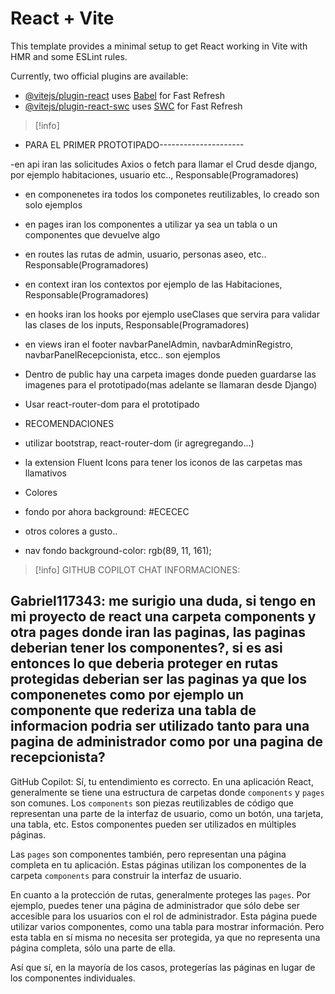 # React + Vite

This template provides a minimal setup to get React working in Vite with HMR and some ESLint rules.

Currently, two official plugins are available:

- [@vitejs/plugin-react](https://github.com/vitejs/vite-plugin-react/blob/main/packages/plugin-react/README.md) uses [Babel](https://babeljs.io/) for Fast Refresh
- [@vitejs/plugin-react-swc](https://github.com/vitejs/vite-plugin-react-swc) uses [SWC](https://swc.rs/) for Fast Refresh

>[!info]
- PARA EL PRIMER PROTOTIPADO---------------------

-en api iran las solicitudes Axios o fetch para llamar el Crud desde django, por ejemplo habitaciones, usuario etc.., Responsable(Programadores)

- en componenetes ira todos los componetes reutilizables, lo creado son solo ejemplos 
- en pages iran los componentes a utilizar ya sea un tabla o un componentes que devuelve algo
- en routes las rutas de admin, usuario, personas aseo, etc.. Responsable(Programadores)
- en context iran los contextos por ejemplo de las Habitaciones, Responsable(Programadores)

- en hooks iran los hooks por ejemplo useClases que servira para validar las clases de los inputs, Responsable(Programadores)
- en views iran el footer navbarPanelAdmin, navbarAdminRegistro, navbarPanelRecepcionista, etcc.. son ejemplos
- Dentro de public hay una carpeta images donde pueden guardarse las imagenes para el prototipado(mas adelante se llamaran desde Django)

- Usar react-router-dom para el prototipado

- RECOMENDACIONES
- utilizar bootstrap, react-router-dom (ir agregregando...)
- la extension Fluent Icons para tener los iconos de las carpetas mas llamativos

- Colores
- fondo por ahora background: #ECECEC
- otros colores a gusto..
- nav fondo  background-color: rgb(89, 11, 161);


>[!info]
GITHUB COPILOT CHAT INFORMACIONES:

Gabriel117343: me surigio una duda, si tengo en mi proyecto de react una carpeta components y otra pages donde iran las paginas, las paginas deberian tener los componentes?, si es asi entonces lo que deberia proteger en rutas protegidas deberian ser las paginas ya que los componenetes como por ejemplo un componente que rederiza una tabla de informacion podria ser utilizado tanto para una pagina de administrador como por una pagina de recepcionista?
----------------------------------------
GitHub Copilot: Sí, tu entendimiento es correcto. En una aplicación React, generalmente se tiene una estructura de carpetas donde `components` y `pages` son comunes. 
Los `components` son piezas reutilizables de código que representan una parte de la interfaz de usuario, como un botón, una tarjeta, una tabla, etc. Estos componentes pueden ser utilizados en múltiples páginas.

Las `pages` son componentes también, pero representan una página completa en tu aplicación. Estas páginas utilizan los componentes de la carpeta `components` para construir la interfaz de usuario.

En cuanto a la protección de rutas, generalmente proteges las `pages`. Por ejemplo, puedes tener una página de administrador que sólo debe ser accesible para los usuarios con el rol de administrador. Esta página puede utilizar varios componentes, como una tabla para mostrar información. Pero esta tabla en sí misma no necesita ser protegida, ya que no representa una página completa, sólo una parte de ella.

Así que sí, en la mayoría de los casos, protegerías las páginas en lugar de los componentes individuales.